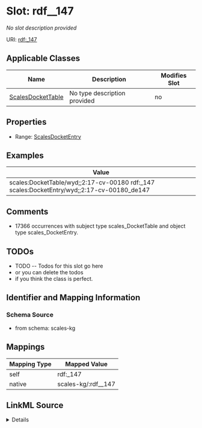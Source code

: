 

# Slot: rdf__147


_No slot description provided_





URI: [rdf:_147](http://www.w3.org/1999/02/22-rdf-syntax-ns#_147)



<!-- no inheritance hierarchy -->





## Applicable Classes

| Name | Description | Modifies Slot |
| --- | --- | --- |
| [ScalesDocketTable](../classes/ScalesDocketTable.md) | No type description provided |  no  |







## Properties

* Range: [ScalesDocketEntry](../classes/ScalesDocketEntry.md)






## Examples

| Value |
| --- |
| scales:DocketTable/wyd;;2:17-cv-00180 rdf:_147 scales:DocketEntry/wyd;;2:17-cv-00180_de147 |

## Comments

* 17366 occurrences with subject type scales_DocketTable and object type scales_DocketEntry.

## TODOs

* TODO -- Todos for this slot go here
* or you can delete the todos
* if you think the class is perfect.

## Identifier and Mapping Information







### Schema Source


* from schema: scales-kg




## Mappings

| Mapping Type | Mapped Value |
| ---  | ---  |
| self | rdf:_147 |
| native | scales-kg/:rdf__147 |




## LinkML Source

<details>
```yaml
name: rdf__147
description: No slot description provided
todos:
- TODO -- Todos for this slot go here
- or you can delete the todos
- if you think the class is perfect.
comments:
- 17366 occurrences with subject type scales_DocketTable and object type scales_DocketEntry.
examples:
- value: scales:DocketTable/wyd;;2:17-cv-00180 rdf:_147 scales:DocketEntry/wyd;;2:17-cv-00180_de147
from_schema: scales-kg
rank: 1000
slot_uri: rdf:_147
alias: rdf__147
domain_of:
- scales_DocketTable
range: scales_DocketEntry

```
</details>
